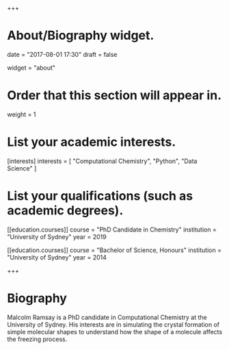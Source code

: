 +++
# About/Biography widget.

date = "2017-08-01 17:30"
draft = false

widget = "about"

# Order that this section will appear in.
weight = 1

# List your academic interests.
[interests]
  interests = [
    "Computational Chemistry",
    "Python",
    "Data Science"
  ]

# List your qualifications (such as academic degrees).
[[education.courses]]
  course = "PhD Candidate in Chemistry"
  institution = "University of Sydney"
  year = 2019

[[education.courses]]
  course = "Bachelor of Science, Honours"
  institution = "University of Sydney"
  year = 2014

+++

# Biography

Malcolm Ramsay is a PhD candidate in Computational Chemistry at the University of Sydney.
His interests are in simulating the crystal formation of simple molecular shapes
to understand how the shape of a molecule affects the freezing process. 

